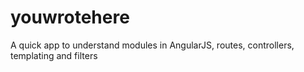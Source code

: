 youwrotehere
============

A quick app to understand modules in AngularJS, routes, controllers, templating and filters
